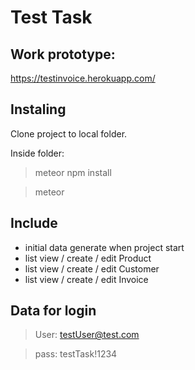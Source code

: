 # Test Task

## Work prototype:
https://testinvoice.herokuapp.com/

## Instaling
Clone project to local folder.

Inside folder:

> meteor npm install

> meteor

## Include
- initial data generate when project start
- list view / create / edit Product
- list view / create / edit Customer
- list view / create / edit Invoice

## Data for login

> User: testUser@test.com
 
>  pass: testTask!1234


